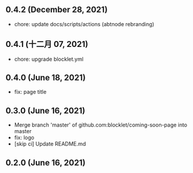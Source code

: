 ## 0.4.2 (December 28, 2021)

- chore: update docs/scripts/actions (abtnode rebranding)

## 0.4.1 (十二月 07, 2021)

- chore: upgrade blocklet.yml

## 0.4.0 (June 18, 2021)

- fix: page title

## 0.3.0 (June 16, 2021)

- Merge branch 'master' of github.com:blocklet/coming-soon-page into master
- fix: logo
- [skip ci] Update README.md

## 0.2.0 (June 16, 2021)
